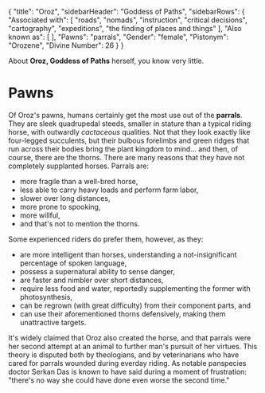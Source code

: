 {
	"title": "Oroz",
	"sidebarHeader": "Goddess of Paths",
	"sidebarRows": {
		"Associated with": [ "roads", "nomads", "instruction", "critical decisions", "cartography", "expeditions", "the finding of places and things" ],
		"Also known as": [ ],
		"Pawns": "parrals",
		"Gender": "female",
		"Pistonym": "Orozene",
		"Divine Number": 26
	}
}

About **Oroz, Goddess of Paths** herself, you know very little.

# Pawns

Of Oroz's pawns, humans certainly get the most use out of the **parrals**. They are sleek quadrupedal steeds, smaller in stature than a typical riding horse, with outwardly *cactaceous* qualities. Not that they look exactly like four-legged succulents, but their bulbous forelimbs and green ridges that run across their bodies bring the plant kingdom to mind... and then, of course, there are the thorns. There are many reasons that they have not completely supplanted horses. Parrals are:

* more fragile than a well-bred horse,
* less able to carry heavy loads and perform farm labor,
* slower over long distances,
* more prone to spooking,
* more willful,
* and that's not to mention the thorns.

Some experienced riders do prefer them, however, as they:

* are more intelligent than horses, understanding a not-insignificant percentage of spoken language,
* possess a supernatural ability to sense danger,
* are faster and nimbler over short distances,
* require less food and water, reportedly supplementing the former with photosynthesis,
* can be regrown (with great difficulty) from their component parts, and
* can use their aforementioned thorns defensively, making them unattractive targets.

It's widely claimed that Oroz also created the horse, and that parrals were her second attempt at an animal to further man's pursuit of her virtues. This theory is disputed both by theologians, and by veterinarians who have cared for parrals wounded during everday riding. As notable panspecies doctor Serkan Das is known to have said during a moment of frustration: "there's no way she could have done even worse the second time."